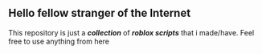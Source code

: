 ## **Hello fellow stranger of the Internet**

This repository is just a ***collection*** of ***roblox scripts*** that i made/have.
Feel free to use anything from here
